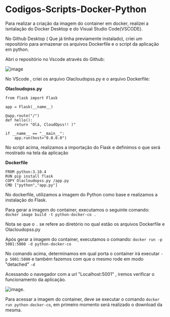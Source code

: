 # Codigos-Scripts-Docker-Python
 
 Para realizar a criação da imagem do container em docker, realizei a isntalação do Docker Desktop e do Visual Studio Code(VSCODE).
 
 No Github Desktop ( Que já tinha previamente instalado), criei um repositório para armazenar os arquivos Dockerfile e o script da aplicação em python.
 
 Abri o repositório no Vscode através do Github:
 
 ![image](https://user-images.githubusercontent.com/103289195/163656249-1efdb72c-621b-4dd8-ac0d-556374f4667b.png)

 No VScode , criei os arquivo Olacloudopss.py e o arquivo Dockerfile:

**Olacloudopss.py**

``` 
from flask import Flask

app = Flask(__name__)

@app.route("/")
def hello():
    return "Olá, CloudOpss!! )"

if __name__ == "__main__":
    app.run(host="0.0.0.0")
```

No script acima, realizamos a importação do Flask e definimos o que será mostrado na tela da aplicação

**Dockerfile**

```
FROM python:3.10.4
RUN pip install flask
COPY Olacloudopss.py /app.py
CMD ["python","app.py"]
```
No dockerfile, utilizamos a imagem do Python como base e realizamos a instalação do Flask.

Para gerar a imagem do container, executamos o seguinte comando:
` docker image build -t python-docker-co .`

Nota se que o `.` se refere ao diretório no qual estão os arquivos Dockerfile e Olacloudopss.py

Após gerar a imagem do container, executamos o comando: `docker run -p 5001:5000 -d python-docker-co`

No comando acima, determinamos em qual porta o container irá executar `-p 5001:5000` e também fazemos com que o mesmo rode em modo "detached" `-d` 
 
Acessando o navegador com a url "Localhost:5001" , iremos verificar o funcionamento da aplicação.

![image](https://user-images.githubusercontent.com/103289195/163656791-534b7131-7669-48cf-a65d-704abf2ad62a.png).


Para acessar a imagem do container, deve se executar o comando `docker run python-docker-co`, em primeiro momento será realizado o download da mesma.



 
